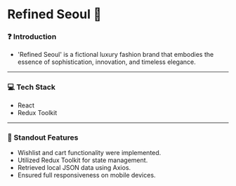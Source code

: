 # Refined Seoul 🥼

### ❓ Introduction
- 'Refined Seoul' is a fictional luxury fashion brand that embodies the essence of sophistication, innovation, and timeless elegance.

---

### 💻 Tech Stack
- React
- Redux Toolkit

---

### 🌟 Standout Features
- Wishlist and cart functionality were implemented.
- Utilized Redux Toolkit for state management.
- Retrieved local JSON data using Axios.
- Ensured full responsiveness on mobile devices.
